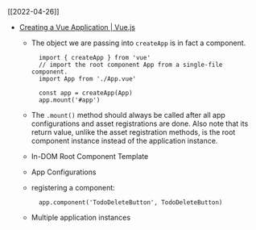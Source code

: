 [[2022-04-26]]

- [Creating a Vue Application | Vue.js](https://vuejs.org/guide/essentials/application.html)
	- The object we are passing into `createApp` is in fact a component.

			import { createApp } from 'vue'
			// import the root component App from a single-file component.
			import App from './App.vue'

			const app = createApp(App)
			app.mount('#app')
			
	- The `.mount()` method should always be called after all app configurations and asset registrations are done. Also note that its return value, unlike the asset registration methods, is the root component instance instead of the application instance.
	- In-DOM Root Component Template
	- App Configurations
	- registering a component:

			app.component('TodoDeleteButton', TodoDeleteButton)
			
	- Multiple application instances